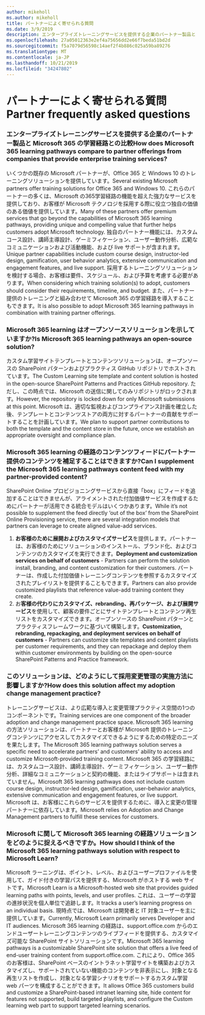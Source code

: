 ```yaml
---
author: mikeholl
ms.author: mikeholl
title: パートナーによく寄せられる質問
ms.date: 3/9/2019
description: エンタープライズトレーニングサービスを提供する企業のパートナー製品と Microsoft 365 の学習経路との比較
ms.openlocfilehash: 27a05012363e2ef4a75656dd2e66f7beda51bd2d
ms.sourcegitcommit: f5a7079d56598c14aef2f4b886c025a59ba89276
ms.translationtype: MT
ms.contentlocale: ja-JP
ms.lasthandoff: 10/21/2019
ms.locfileid: "34247802"
---
```

# <a name="partner-frequently-asked-questions"></a><span data-ttu-id="a3ae9-103">パートナーによく寄せられる質問</span><span class="sxs-lookup"><span data-stu-id="a3ae9-103">Partner frequently asked questions</span></span>

### <a name="how-does-microsoft-365-learning-pathways-compare-to-partner-offerings-from-companies-that-provide-enterprise-training-services"></a><span data-ttu-id="a3ae9-104">エンタープライズトレーニングサービスを提供する企業のパートナー製品と Microsoft 365 の学習経路との比較</span><span class="sxs-lookup"><span data-stu-id="a3ae9-104">How does Microsoft 365 learning pathways compare to partner offerings from companies that provide enterprise training services?</span></span>
<span data-ttu-id="a3ae9-105">いくつかの既存の Microsoft パートナーが、Office 365 と Windows 10 のトレーニングソリューションを提供しています。</span><span class="sxs-lookup"><span data-stu-id="a3ae9-105">Several existing Microsoft partners offer training solutions for Office 365 and Windows 10.</span></span> <span data-ttu-id="a3ae9-106">これらのパートナーの多くは、Microsoft の365学習経路の機能を超えた強力なサービスを提供しており、お客様が Microsoft テクノロジを採用する際に役立つ独自の価値のある価値を提供しています。</span><span class="sxs-lookup"><span data-stu-id="a3ae9-106">Many of these partners offer premium services that go beyond the capabilities of Microsoft 365 learning pathways, providing unique and compelling value that further helps customers adopt Microsoft technology.</span></span> <span data-ttu-id="a3ae9-107">独自のパートナー機能には、カスタムコース設計、講師主導設計、ゲーミフィケーション、ユーザー動作分析、広範なコミュニケーションおよび活動機能、および live サポートが含まれます。</span><span class="sxs-lookup"><span data-stu-id="a3ae9-107">Unique partner capabilities include custom course design, instructor-led design, gamification, user behavior analytics, extensive communication and engagement features, and live support.</span></span> <span data-ttu-id="a3ae9-108">採用するトレーニングソリューションを検討する場合、お客様は要件、スケジュール、および予算を考慮する必要があります。</span><span class="sxs-lookup"><span data-stu-id="a3ae9-108">When considering which training solution(s) to adopt, customers should consider their requirements, timeline, and budget.</span></span> <span data-ttu-id="a3ae9-109">また、パートナー提供のトレーニングと組み合わせて Microsoft 365 の学習経路を導入することもできます。</span><span class="sxs-lookup"><span data-stu-id="a3ae9-109">It is also possible to adopt Microsoft 365 learning pathways in combination with training partner offerings.</span></span>
 
### <a name="is-microsoft-365-learning-pathways-an-open-source-solution"></a><span data-ttu-id="a3ae9-110">Microsoft 365 learning はオープンソースソリューションを示していますか?</span><span class="sxs-lookup"><span data-stu-id="a3ae9-110">Is Microsoft 365 learning pathways an open-source solution?</span></span>
<span data-ttu-id="a3ae9-111">カスタム学習サイトテンプレートとコンテンツソリューションは、オープンソースの SharePoint パターンおよびプラクティス GitHub リポジトリでホストされています。</span><span class="sxs-lookup"><span data-stu-id="a3ae9-111">The Custom Learning site template and content solution is hosted in the open-source SharePoint Patterns and Practices GitHub repository.</span></span> <span data-ttu-id="a3ae9-112">ただし、この時点では、Microsoft の送信に関してのみリポジトリがロックされます。</span><span class="sxs-lookup"><span data-stu-id="a3ae9-112">However, the repository is locked down for only Microsoft submissions at this point.</span></span> <span data-ttu-id="a3ae9-113">Microsoft は、適切な監視およびコンプライアンス計画を確立した後、テンプレートとコンテンツストアの両方に対するパートナーの貢献をサポートすることを計画しています。</span><span class="sxs-lookup"><span data-stu-id="a3ae9-113">We plan to support partner contributions to both the template and the content store in the future, once we establish an appropriate oversight and compliance plan.</span></span>  

### <a name="can-i-supplement-the-microsoft-365-learning-pathways-content-feed-with-my-partner-provided-content"></a><span data-ttu-id="a3ae9-114">Microsoft 365 learning の経路のコンテンツフィードにパートナー提供のコンテンツを補足することはできますか?</span><span class="sxs-lookup"><span data-stu-id="a3ae9-114">Can I supplement the Microsoft 365 learning pathways content feed with my partner-provided content?</span></span> 
<span data-ttu-id="a3ae9-115">SharePoint Online プロビジョニングサービスから直接「box」にフィードを追加することはできませんが、アライメントされた付加価値サービスを作成するためにパートナーが活用できる統合モデルはいくつかあります。</span><span class="sxs-lookup"><span data-stu-id="a3ae9-115">While it’s not possible to supplement the feed directly ‘out of the box’ from the SharePoint Online Provisioning service, there are several integration models that partners can leverage to create aligned value-add services.</span></span>

1. <span data-ttu-id="a3ae9-116">**お客様のために展開およびカスタマイズサービス**を提供します。パートナーは、お客様のためにソリューションのインストール、ブランド化、およびコンテンツのカスタマイズを実行できます。</span><span class="sxs-lookup"><span data-stu-id="a3ae9-116">**Deployment and customization services on behalf of customers** - Partners can perform the solution install, branding, and content customization for their customers.</span></span> <span data-ttu-id="a3ae9-117">パートナーは、作成した付加価値トレーニングコンテンツを参照するカスタマイズされたプレイリストを提供することもできます。</span><span class="sxs-lookup"><span data-stu-id="a3ae9-117">Partners can also provide customized playlists that reference value-add training content they create.</span></span> 
2. <span data-ttu-id="a3ae9-118">お**客様の代わりにカスタマイズ、rebranding、再パッケージ、および展開サービス**を使用して、顧客の要件ごとにサイトテンプレートとコンテンツ再生リストをカスタマイズできます。オープンソースの SharePoint パターンとプラクティスフレームワークに基づいて構築します。</span><span class="sxs-lookup"><span data-stu-id="a3ae9-118">**Customization, rebranding, repackaging, and deployment services on behalf of customers** - Partners can customize site templates and content playlists per customer requirements, and they can repackage and deploy them within customer environments by building on the open-source SharePoint Patterns and Practice framework.</span></span> 

### <a name="how-does-this-solution-affect-my-adoption-change-management-practice"></a><span data-ttu-id="a3ae9-119">このソリューションは、どのようにして採用変更管理の実施方法に影響しますか?</span><span class="sxs-lookup"><span data-stu-id="a3ae9-119">How does this solution affect my adoption change management practice?</span></span> 
<span data-ttu-id="a3ae9-120">トレーニングサービスは、より広範な導入と変更管理プラクティス空間の1つのコンポーネントです。</span><span class="sxs-lookup"><span data-stu-id="a3ae9-120">Training services are one component of the broader adoption and change management practice space.</span></span> <span data-ttu-id="a3ae9-121">Microsoft 365 learning の方法ソリューションは、パートナーとお客様が Microsoft 提供のトレーニングコンテンツにアクセスしてカスタマイズできるようにするための特定のニーズを果たします。</span><span class="sxs-lookup"><span data-stu-id="a3ae9-121">The Microsoft 365 learning pathways solution serves a specific need to accelerate partners’ and customers’ ability to access and customize Microsoft-provided training content.</span></span> <span data-ttu-id="a3ae9-122">Microsoft 365 の学習経路には、カスタムコース設計、講師主導設計、ゲーミフィケーション、ユーザー動作分析、詳細なコミュニケーションと契約の機能、またはライブサポートは含まれていません。</span><span class="sxs-lookup"><span data-stu-id="a3ae9-122">Microsoft 365 learning pathways does not include custom course design, instructor-led design, gamification, user-behavior analytics, extensive communication and engagement features, or live support.</span></span> <span data-ttu-id="a3ae9-123">Microsoft は、お客様にこれらのサービスを提供するために、導入と変更の管理パートナーに依存しています。</span><span class="sxs-lookup"><span data-stu-id="a3ae9-123">Microsoft relies on Adoption and Change Management partners to fulfill these services for customers.</span></span> 

### <a name="how-should-i-think-of-the-microsoft-365-learning-pathways-solution-with-respect-to-microsoft-learn"></a><span data-ttu-id="a3ae9-124">Microsoft に関して Microsoft 365 learning の経路ソリューションをどのように捉えるべきですか。</span><span class="sxs-lookup"><span data-stu-id="a3ae9-124">How should I think of the Microsoft 365 learning pathways solution with respect to Microsoft Learn?</span></span>
<span data-ttu-id="a3ae9-125">Microsoft ラーニングは、ポイント、レベル、およびユーザープロファイルを使用して、ガイド付きの学習パスを提供する、Microsoft がホストする web サイトです。</span><span class="sxs-lookup"><span data-stu-id="a3ae9-125">Microsoft Learn is a Microsoft-hosted web site that provides guided learning paths with points, levels, and user profiles.</span></span> <span data-ttu-id="a3ae9-126">これは、ユーザーの学習の進捗状況を個人単位で追跡します。</span><span class="sxs-lookup"><span data-stu-id="a3ae9-126">It tracks a user’s learning progress on an individual basis.</span></span> <span data-ttu-id="a3ae9-127">現時点では、Microsoft は開発者と IT 対象ユーザーを主に提供しています。</span><span class="sxs-lookup"><span data-stu-id="a3ae9-127">Currently, Microsoft Learn primarily serves Developer and IT audiences.</span></span> <span data-ttu-id="a3ae9-128">Microsoft 365 learning の経路は、support.office.com からのエンドユーザートレーニングコンテンツのライブフィードを提供する、カスタマイズ可能な SharePoint サイトソリューションです。</span><span class="sxs-lookup"><span data-stu-id="a3ae9-128">Microsoft 365 learning pathways is a customizable SharePoint site solution that offers a live feed of end-user training content from support.office.com.</span></span> <span data-ttu-id="a3ae9-129">これにより、Office 365 のお客様は、SharePoint ベースのイントラネット学習サイトを構築およびカスタマイズし、サポートされていない機能のコンテンツを非表示にし、対象となる再生リストを作成し、対象となる学習シナリオをサポートするカスタム学習 web パーツを構成することができます。</span><span class="sxs-lookup"><span data-stu-id="a3ae9-129">It allows Office 365 customers build and customize a SharePoint-based intranet learning site, hide content for features not supported, build targeted playlists, and configure the Custom learning web part to support targeted learning scenarios.</span></span>
